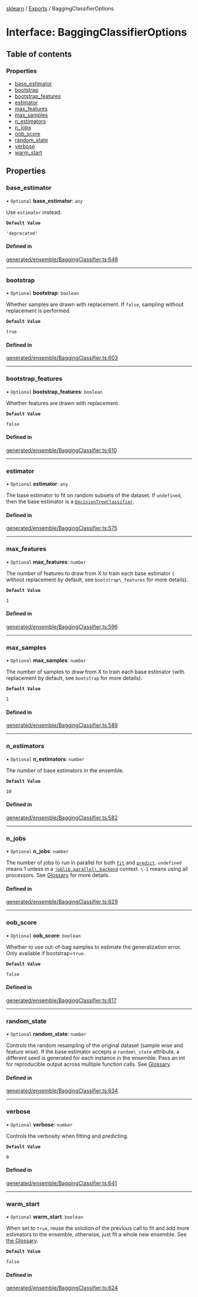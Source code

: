 [sklearn](../readme.md) / [Exports](../modules.md) / BaggingClassifierOptions

# Interface: BaggingClassifierOptions

## Table of contents

### Properties

- [base\_estimator](BaggingClassifierOptions.md#base_estimator)
- [bootstrap](BaggingClassifierOptions.md#bootstrap)
- [bootstrap\_features](BaggingClassifierOptions.md#bootstrap_features)
- [estimator](BaggingClassifierOptions.md#estimator)
- [max\_features](BaggingClassifierOptions.md#max_features)
- [max\_samples](BaggingClassifierOptions.md#max_samples)
- [n\_estimators](BaggingClassifierOptions.md#n_estimators)
- [n\_jobs](BaggingClassifierOptions.md#n_jobs)
- [oob\_score](BaggingClassifierOptions.md#oob_score)
- [random\_state](BaggingClassifierOptions.md#random_state)
- [verbose](BaggingClassifierOptions.md#verbose)
- [warm\_start](BaggingClassifierOptions.md#warm_start)

## Properties

### base\_estimator

• `Optional` **base\_estimator**: `any`

Use `estimator` instead.

**`Default Value`**

`'deprecated'`

#### Defined in

[generated/ensemble/BaggingClassifier.ts:648](https://github.com/transitive-bullshit/scikit-learn-ts/blob/367336a/packages/sklearn/src/generated/ensemble/BaggingClassifier.ts#L648)

___

### bootstrap

• `Optional` **bootstrap**: `boolean`

Whether samples are drawn with replacement. If `false`, sampling without replacement is performed.

**`Default Value`**

`true`

#### Defined in

[generated/ensemble/BaggingClassifier.ts:603](https://github.com/transitive-bullshit/scikit-learn-ts/blob/367336a/packages/sklearn/src/generated/ensemble/BaggingClassifier.ts#L603)

___

### bootstrap\_features

• `Optional` **bootstrap\_features**: `boolean`

Whether features are drawn with replacement.

**`Default Value`**

`false`

#### Defined in

[generated/ensemble/BaggingClassifier.ts:610](https://github.com/transitive-bullshit/scikit-learn-ts/blob/367336a/packages/sklearn/src/generated/ensemble/BaggingClassifier.ts#L610)

___

### estimator

• `Optional` **estimator**: `any`

The base estimator to fit on random subsets of the dataset. If `undefined`, then the base estimator is a [`DecisionTreeClassifier`](sklearn.tree.DecisionTreeClassifier.html#sklearn.tree.DecisionTreeClassifier "sklearn.tree.DecisionTreeClassifier").

#### Defined in

[generated/ensemble/BaggingClassifier.ts:575](https://github.com/transitive-bullshit/scikit-learn-ts/blob/367336a/packages/sklearn/src/generated/ensemble/BaggingClassifier.ts#L575)

___

### max\_features

• `Optional` **max\_features**: `number`

The number of features to draw from X to train each base estimator ( without replacement by default, see `bootstrap\_features` for more details).

**`Default Value`**

`1`

#### Defined in

[generated/ensemble/BaggingClassifier.ts:596](https://github.com/transitive-bullshit/scikit-learn-ts/blob/367336a/packages/sklearn/src/generated/ensemble/BaggingClassifier.ts#L596)

___

### max\_samples

• `Optional` **max\_samples**: `number`

The number of samples to draw from X to train each base estimator (with replacement by default, see `bootstrap` for more details).

**`Default Value`**

`1`

#### Defined in

[generated/ensemble/BaggingClassifier.ts:589](https://github.com/transitive-bullshit/scikit-learn-ts/blob/367336a/packages/sklearn/src/generated/ensemble/BaggingClassifier.ts#L589)

___

### n\_estimators

• `Optional` **n\_estimators**: `number`

The number of base estimators in the ensemble.

**`Default Value`**

`10`

#### Defined in

[generated/ensemble/BaggingClassifier.ts:582](https://github.com/transitive-bullshit/scikit-learn-ts/blob/367336a/packages/sklearn/src/generated/ensemble/BaggingClassifier.ts#L582)

___

### n\_jobs

• `Optional` **n\_jobs**: `number`

The number of jobs to run in parallel for both [`fit`](#sklearn.ensemble.BaggingClassifier.fit "sklearn.ensemble.BaggingClassifier.fit") and [`predict`](#sklearn.ensemble.BaggingClassifier.predict "sklearn.ensemble.BaggingClassifier.predict"). `undefined` means 1 unless in a [`joblib.parallel\_backend`](https://joblib.readthedocs.io/en/latest/parallel.html#joblib.parallel_backend "(in joblib v1.3.0.dev0)") context. `\-1` means using all processors. See [Glossary](../../glossary.html#term-n_jobs) for more details.

#### Defined in

[generated/ensemble/BaggingClassifier.ts:629](https://github.com/transitive-bullshit/scikit-learn-ts/blob/367336a/packages/sklearn/src/generated/ensemble/BaggingClassifier.ts#L629)

___

### oob\_score

• `Optional` **oob\_score**: `boolean`

Whether to use out-of-bag samples to estimate the generalization error. Only available if bootstrap=`true`.

**`Default Value`**

`false`

#### Defined in

[generated/ensemble/BaggingClassifier.ts:617](https://github.com/transitive-bullshit/scikit-learn-ts/blob/367336a/packages/sklearn/src/generated/ensemble/BaggingClassifier.ts#L617)

___

### random\_state

• `Optional` **random\_state**: `number`

Controls the random resampling of the original dataset (sample wise and feature wise). If the base estimator accepts a `random\_state` attribute, a different seed is generated for each instance in the ensemble. Pass an int for reproducible output across multiple function calls. See [Glossary](../../glossary.html#term-random_state).

#### Defined in

[generated/ensemble/BaggingClassifier.ts:634](https://github.com/transitive-bullshit/scikit-learn-ts/blob/367336a/packages/sklearn/src/generated/ensemble/BaggingClassifier.ts#L634)

___

### verbose

• `Optional` **verbose**: `number`

Controls the verbosity when fitting and predicting.

**`Default Value`**

`0`

#### Defined in

[generated/ensemble/BaggingClassifier.ts:641](https://github.com/transitive-bullshit/scikit-learn-ts/blob/367336a/packages/sklearn/src/generated/ensemble/BaggingClassifier.ts#L641)

___

### warm\_start

• `Optional` **warm\_start**: `boolean`

When set to `true`, reuse the solution of the previous call to fit and add more estimators to the ensemble, otherwise, just fit a whole new ensemble. See [the Glossary](../../glossary.html#term-warm_start).

**`Default Value`**

`false`

#### Defined in

[generated/ensemble/BaggingClassifier.ts:624](https://github.com/transitive-bullshit/scikit-learn-ts/blob/367336a/packages/sklearn/src/generated/ensemble/BaggingClassifier.ts#L624)
